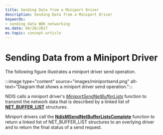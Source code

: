 ```yaml
---
title: Sending Data from a Miniport Driver
description: Sending Data from a Miniport Driver
keywords:
- sending data WDK networking
ms.date: 04/20/2017
ms.topic: concept-article
---
```


# Sending Data from a Miniport Driver





The following figure illustrates a miniport driver send operation.

:::image type="content" source="images/miniportsend.png" alt-text="Diagram that shows a miniport driver send operation.":::

NDIS calls a miniport driver's [*MiniportSendNetBufferLists*](/windows-hardware/drivers/ddi/ndis/nc-ndis-miniport_send_net_buffer_lists) function to transmit the network data that is described by a linked list of [**NET\_BUFFER\_LIST**](/windows-hardware/drivers/ddi/nbl/ns-nbl-net_buffer_list) structures.

Miniport drivers call the [**NdisMSendNetBufferListsComplete**](/windows-hardware/drivers/ddi/ndis/nf-ndis-ndismsendnetbufferlistscomplete) function to return a linked list of NET\_BUFFER\_LIST structures to an overlying driver and to return the final status of a send request.

 

